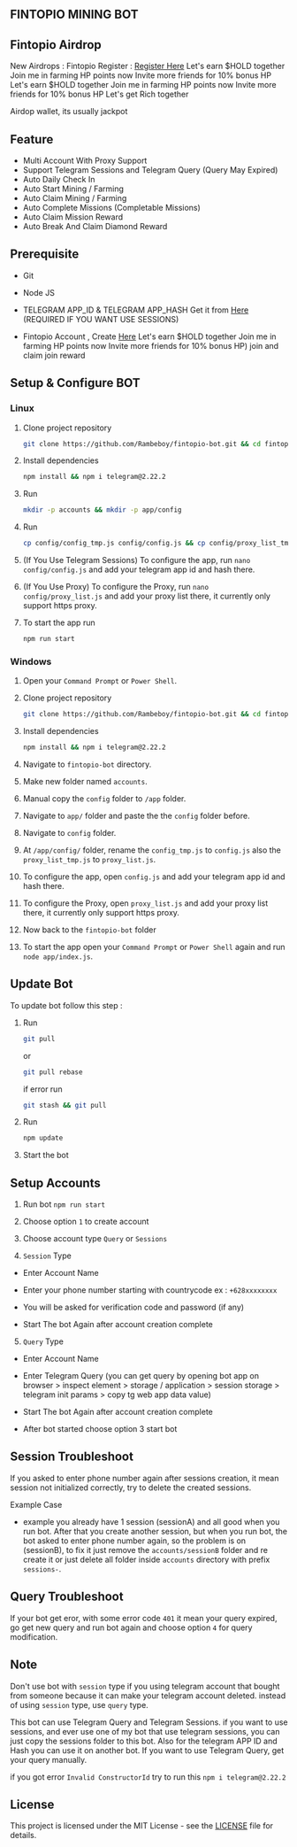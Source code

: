 ## FINTOPIO MINING BOT


## Fintopio Airdrop

New Airdrops : Fintopio
Register : [Register Here](https://fintop.io/2uLXyDu5Hi)
Let's earn $HOLD together 
Join me in farming HP points now 
Invite more friends for 10% bonus HP 
Let's earn $HOLD together 
Join me in farming HP points now 
Invite more friends for 10% bonus HP 
Let's get Rich together

Airdop wallet, its usually jackpot

## Feature

- Multi Account With Proxy Support
- Support Telegram Sessions and Telegram Query (Query May Expired)
- Auto Daily Check In
- Auto Start Mining / Farming
- Auto Claim Mining / Farming
- Auto Complete Missions (Completable Missions)
- Auto Claim Mission Reward
- Auto Break And Claim Diamond Reward

## Prerequisite

- Git

- Node JS

- TELEGRAM APP_ID & TELEGRAM APP_HASH Get it from [Here](https://my.telegram.org/auth?to=apps) (REQUIRED IF YOU WANT USE SESSIONS)

- Fintopio Account , Create [Here](https://fintop.io/2uLXyDu5Hi)
Let's earn $HOLD together 
Join me in farming HP points now 
Invite more friends for 10% bonus HP) join and claim join reward

## Setup & Configure BOT

### Linux

1. Clone project repository
  
   ```bash
   git clone https://github.com/Rambeboy/fintopio-bot.git && cd fintopio-bot
   ```

2. Install dependencies
   ```bash
   npm install && npm i telegram@2.22.2
   ```

3. Run
   ```bash
   mkdir -p accounts && mkdir -p app/config
   ```

4. Run
   ```bash
   cp config/config_tmp.js config/config.js && cp config/proxy_list_tmp config/proxy_list.js
   ```

5. (If You Use Telegram Sessions) To configure the app, run `nano config/config.js` and add your telegram app id and hash there.

6. (If You Use Proxy) To configure the Proxy, run `nano config/proxy_list.js` and add your proxy list there, it currently only support https proxy.
 
8. To start the app run
   ```bash
   npm run start
   ```
   
### Windows

1. Open your `Command Prompt` or `Power Shell`.

2. Clone project repository
  
   ```bash
   git clone https://github.com/Rambeboy/fintopio-bot.git && cd fintopio-bot
   ```

3. Install dependencies
   ```bash
   npm install && npm i telegram@2.22.2
   ```

4. Navigate to `fintopio-bot` directory. 

5. Make new folder named `accounts`.

6. Manual copy the `config` folder to `/app` folder. 

7. Navigate to `app/` folder and paste the the `config` folder before.

8. Navigate to `config` folder.

9. At `/app/config/` folder, rename the `config_tmp.js` to `config.js` also the `proxy_list_tmp.js` to `proxy_list.js`.

10. To configure the app, open `config.js` and add your telegram app id and hash there.

11. To configure the Proxy, open `proxy_list.js` and add your proxy list there, it currently only support https proxy.

12. Now back to the `fintopio-bot` folder

13. To start the app open your `Command Prompt` or `Power Shell` again and run `node app/index.js`.

## Update Bot

To update bot follow this step :

1. Run
   ```bash
   git pull
   ```
   or
   ```bash
   git pull rebase
   ```
   if error run
   ```bash
   git stash && git pull
   ```

2. Run
   ```bash
   npm update
   ```

3. Start the bot

## Setup Accounts

1. Run bot `npm run start`

2. Choose option `1` to create account

3. Choose account type `Query` or `Sessions`

4. `Session` Type

-  Enter Account Name

- Enter your phone number starting with countrycode ex : `+628xxxxxxxx`

- You will be asked for verification code and password (if any)

- Start The bot Again after account creation complete

5. `Query` Type

- Enter Account Name

- Enter Telegram Query (you can get query by opening bot app on browser > inspect element > storage / application > session storage > telegram init params > copy tg web app data value)

- Start The bot Again after account creation complete

- After bot started choose option 3 start bot
   

## Session Troubleshoot

If you asked to enter phone number again after sessions creation, it mean session not initialized correctly, try to delete the created sessions. 

Example Case
- example you already have 1 session (sessionA) and all good when you run bot. After that you create another session, but when you run bot, the bot asked to enter phone number again, so the problem is on (sessionB), to fix it just remove the `accounts/sessionB` folder and re create it or just delete all folder inside `accounts` directory with prefix `sessions-`.

## Query Troubleshoot

If your bot get eror, with some error code `401` it mean your query expired, go get new query and run bot again and choose option `4` for query modification. 

## Note

Don't use bot with `session` type if you using telegram account that bought from someone because it can make your telegram account deleted. instead of using `session` type, use `query` type.

This bot can use Telegram Query and Telegram Sessions. if you want to use sessions, and ever use one of my bot that use telegram sessions, you can just copy the sessions folder to this bot. Also for the telegram APP ID and Hash you can use it on another bot. If you want to use Telegram Query, get your query manually.

if you got error `Invalid ConstructorId` try to run this ```npm i telegram@2.22.2```

## License

This project is licensed under the MIT License - see the [LICENSE](LICENSE) file for details.
